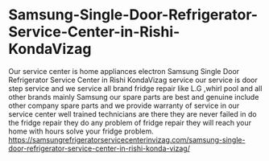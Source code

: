 # Samsung-Single-Door-Refrigerator-Service-Center-in-Rishi-KondaVizag
Our service center is home appliances electron Samsung Single Door Refrigerator Service Center in Rishi KondaVizag service  our service is door step service  and we service all  brand fridge repair like L.G ,whirl pool and all other brands mainly Samsung our spare parts are best and genuine  include other company spare parts  and we provide warranty of service in our service center  well  trained technicians  are there  they are never failed in do the fridge repair they do any problem of fridge repair  they will reach your home with hours solve your fridge problem. https://samsungrefrigeratorservicecenterinvizag.com/samsung-single-door-refrigerator-service-center-in-rishi-konda-vizag/
